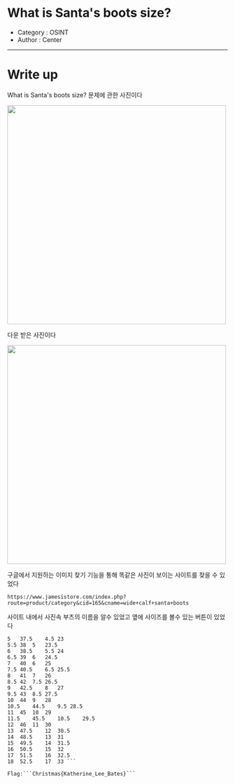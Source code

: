 # What is Santa's boots size?
- Category : OSINT
- Author : Center

<hr>

# Write up

What is Santa's boots size? 문제에 관한 사진이다

<img width="500" src="https://user-images.githubusercontent.com/90122834/146724283-f3a3f7cf-5b39-40cd-9b06-15816bc693e0.png">

다운 받은 사진이다

<img width="500" src="https://user-images.githubusercontent.com/90122834/146724365-44d214b8-72a4-4d09-862c-d17f6a8a1d25.JPG">

구글에서 지원하는 이미지 찾기 기능을 통해  똑같은 사진이 보이는 사이트를 찾을 수 있었다

```https://www.jamesistore.com/index.php?route=product/category&cid=165&cname=wide+calf+santa+boots```

사이트 내에서 사진속 부츠의 이름을 알수 있었고 옆에 사이즈를 볼수 있는 버튼이 있었다

```US	EU	UK	CM
5	37.5	4.5	23
5.5	38	5	23.5
6	38.5	5.5	24
6.5	39	6	24.5
7	40	6	25
7.5	40.5	6.5	25.5
8	41	7	26
8.5	42	7.5	26.5
9	42.5	8	27
9.5	43	8.5	27.5
10	44	9	28
10.5	44.5	9.5	28.5
11	45	10	29
11.5	45.5	10.5	29.5
12	46	11	30
13	47.5	12	30.5
14	48.5	13	31
15	49.5	14	31.5
16	50.5	15	32
17	51.5	16	32.5
18	52.5	17	33 ```

Flag:```Christmas{Katherine_Lee_Bates}```
